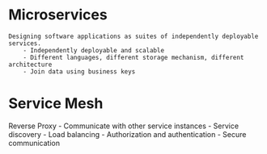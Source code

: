 # Microservices 
    Designing software applications as suites of independently deployable services.
        - Independently deployable and scalable
        - Different languages, different storage mechanism, different architecture
        - Join data using business keys

# Service Mesh
Reverse Proxy
    - Communicate with other service instances
    - Service discovery
    - Load balancing
    - Authorization and authentication
    - Secure communication